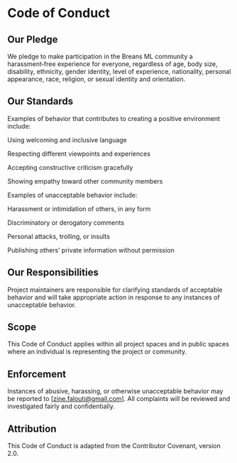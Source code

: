 # Code of Conduct
## Our Pledge
We pledge to make participation in the Breans ML community a harassment‑free experience for everyone, regardless of age, body size, disability, ethnicity, gender identity, level of experience, nationality, personal appearance, race, religion, or sexual identity and orientation.

## Our Standards
Examples of behavior that contributes to creating a positive environment include:

Using welcoming and inclusive language

Respecting different viewpoints and experiences

Accepting constructive criticism gracefully

Showing empathy toward other community members

Examples of unacceptable behavior include:

Harassment or intimidation of others, in any form

Discriminatory or derogatory comments

Personal attacks, trolling, or insults

Publishing others’ private information without permission

## Our Responsibilities
Project maintainers are responsible for clarifying standards of acceptable behavior and will take appropriate action in response to any instances of unacceptable behavior.

## Scope
This Code of Conduct applies within all project spaces and in public spaces where an individual is representing the project or community.

## Enforcement
Instances of abusive, harassing, or otherwise unacceptable behavior may be reported to [zine.falouti@gmail.com]. All complaints will be reviewed and investigated fairly and confidentially.

## Attribution
This Code of Conduct is adapted from the Contributor Covenant, version 2.0.
